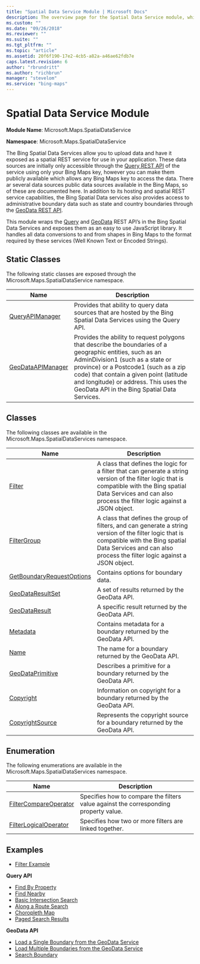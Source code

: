 ```yaml
---
title: "Spatial Data Service Module | Microsoft Docs"
description: The overview page for the Spatial Data Service module, which allows uploading data to expose as a spatial REST service for applications, with links to articles that describe the various classes, enumerators, a filter example and several more examples demonstrating both the Query and GeoData API.
ms.custom: ""
ms.date: "09/26/2018"
ms.reviewer: ""
ms.suite: ""
ms.tgt_pltfrm: ""
ms.topic: "article"
ms.assetid: 20f6f190-17e2-4cb5-a82a-a46ae62fdb7e
caps.latest.revision: 6
author: "rbrundritt"
ms.author: "richbrun"
manager: "stevelom"
ms.service: "bing-maps"
---
```


# Spatial Data Service Module

**Module Name**: Microsoft.Maps.SpatialDataService

**Namespace**: Microsoft.Maps.SpatialDataService

The Bing Spatial Data Services allow you to upload data and have it exposed as a spatial REST service for use in your application. These data sources are initially only accessible through the [Query REST API](../../../spatial-data-services/query-api/index.md) of the service using only your Bing Maps key, however you can make them publicly available which allows any Bing Maps key to access the data. There ar several data sources public data sources available in the Bing Maps, so of these are documented here. In addition to its hosting and spatial REST service capabilities, the Bing Spatial Data services also provides access to administrative boundary data such as state and country boundaries through the [GeoData REST API](../../../spatial-data-services/geodata-api.md).

This module wraps the [Query](../../../spatial-data-services/query-api/index.md) and [GeoData](../../../spatial-data-services/geodata-api.md) REST API’s in the Bing Spatial Data Services and exposes them as an easy to use JavaScript library. It handles all data conversions to and from shapes in Bing Maps to the format required by these services (Well Known Text or Encoded Strings).

## Static Classes

The following static classes are exposed through the Microsoft.Maps.SpatialDataService namespace.

Name                                                | Description
--------------------------------------------------- | ------------------------
[QueryAPIManager](queryapimanager-class.md)	    | Provides that ability to query data sources that are hosted by the Bing Spatial Data Services using the Query API.
[GeoDataAPIManager](geodataapimanager-class.md)  | Provides the ability to request polygons that describe the boundaries of a geographic entities, such as an AdminDivision1 (such as a state or province) or a Postcode1 (such as a zip code) that contain a given point (latitude and longitude) or address. This uses the GeoData API in the Bing Spatial Data Services.

##  Classes

The following classes are available in the Microsoft.Maps.SpatialDataServices namespace.

Name                                       | Description
------------------------------------------ | --------------------------
[Filter](filter-class.md)            | A class that defines the logic for a filter that can generate a string version of the filter logic that is compatible with the Bing spatial Data Services and can also process the filter logic against a JSON object.
[FilterGroup](filtergroup-class.md)     | A class that defines the group of filters, and can generate a string version of the filter logic that is compatible with the Bing spatial Data Services and can also process the filter logic against a JSON object.
[GetBoundaryRequestOptions](getboundaryrequestoptions-object.md) | Contains options for boundary data. 
[GeoDataResultSet](geodataresultset-object.md)| A set of results returned by the GeoData API.
[GeoDataResult](geodataresult-object.md) | A specific result returned by the GeoData API.
[Metadata](metadata-object.md) | Contains metadata for a boundary returned by the GeoData API.   
[Name](name-object.md) | The name for a boundary returned by the GeoData API. 
[GeoDataPrimitive](geodataprimitive-object.md) | Describes a primitive for a boundary returned by the GeoData API.  
[Copyright](copyright-object.md) | Information on copyright for a boundary returned by the GeoData API.  
[CopyrightSource](copyrightsource-object.md) | Represents the copyright source for a boundary returned by the GeoData API.  

## Enumeration

The following enumerations are available in the Microsoft.Maps.SpatialDataServices namespace.

Name                                                                    | Description
----------------------------------------------------------------------- | ----------------------
[FilterCompareOperator](filtercompareoperator-enumeration.md)        | Specifies how to compare the filters value against the corresponding property value.
[FilterLogicalOperator](filterlogicaloperator-enumeration.md)         | Specifies how two or more filters are linked together.    

## Examples
   * [Filter Example](../../map-control-concepts/spatial-data-services-module-examples/filter-example.md) 

**Query API**
  * [Find By Property](../../map-control-concepts/spatial-data-services-module-examples/query-api/find-by-property-example.md)
  * [Find Nearby](../../map-control-concepts/spatial-data-services-module-examples/query-api/find-nearby-example.md)
  * [Basic Intersection Search](../../map-control-concepts/spatial-data-services-module-examples/query-api/basic-intersection-search-example.md)
  * [Along a Route Search](../../map-control-concepts/spatial-data-services-module-examples/query-api/along-a-route-search.md)
  * [Choropleth Map](../../map-control-concepts/spatial-data-services-module-examples/query-api/choropleth-map-example.md)
  * [Paged Search Results](../../map-control-concepts/spatial-data-services-module-examples/query-api/paged-search-results-example.md)
  
**GeoData API**
  * [Load a Single Boundary from the GeoData Service](../../map-control-concepts/spatial-data-services-module-examples/geodata-api/load-single-boundary-geodata-example.md)
  * [Load Multiple Boundaries from the GeoData Service](../../map-control-concepts/spatial-data-services-module-examples/geodata-api/load-multiple-boundaries-geodata-example.md)
  * [Search Boundary](../../map-control-concepts/spatial-data-services-module-examples/geodata-api/search-boundary-example.md)

